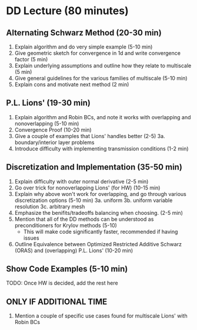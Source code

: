 # DD Lecture (80 minutes)
## Alternating Schwarz Method (20-30 min)
1. Explain algorithm and do very simple example (5-10 min)
2. Give geometric sketch for convergence in 1d and write convergence factor (5 min)
3. Explain underlying assumptions and outline how they relate to multiscale (5 min)
4. Give general guidelines for the various families of multiscale (5-10 min)
5. Explain cons and motivate next method (2 min)

## P.L. Lions' (19-30 min)
1. Explain algorithm and Robin BCs, and note it works with overlapping and nonoverlapping (5-10 min)
2. Convergence Proof (10-20 min)
3. Give a couple of examples that Lions' handles better (2-5)
3a. boundary/interior layer problems
4. Introduce difficulty with implementing transmission conditions (1-2 min)

## Discretization and Implementation (35-50 min)
1. Explain difficulty with outer normal derivative (2-5 min)
2. Go over trick for nonoverlapping Lions' (for HW) (10-15 min)
3. Explain why above won't work for overlapping, and go through various discretization options (5-10 min)
3a. uniform
3b. uniform variable resolution
3c. arbitrary mesh
4. Emphasize the benifits/tradeoffs balancing when choosing. (2-5 min)
5. Mention that all of the DD methods can be understood as preconditioners for Krylov methods (5-10)
    - This will make code significantly faster, recommended if having issues
6. Outline Equivalence between Optimized Restricted Additive Schwarz (ORAS) and (overlapping) P.L. Lions' (10-20 min)


## Show Code Examples (5-10 min)
TODO: Once HW is decided, add the rest here

## ONLY IF ADDITIONAL TIME 
1. Mention a couple of specific use cases found for multiscale Lions' with Robin BCs
